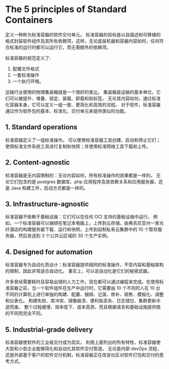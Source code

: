 # <a name="the5PrinciplesOfStandardContainers" />The 5 principles of Standard Containers

定义一种称为标准容器的软件交付单元。
标准容器的目标是以自描述和可移植的格式封装软件组件及其所有依赖项，这样，无论底层机器和容器内容如何，任何符合标准的运行时都可以运行它，而无需额外的依赖项。

标准容器的规范定义了:

1. 配置文件格式
2. 一套标准操作
3. 一个执行环境。

运输行业使用的物理集装箱就是一个很好的类比。
集装箱是运输的基本单位，它们可以被提升、堆叠、锁定、装载、卸载和贴标签。
无论其内容如何，​​通过标准化容器本身，它可以定义一组一致、更简化和高效的流程。
对于软件，标准容器通过作为软件包的基本、标准化、交付单元来提供类似的功能。


## <a name="standardOperations" />1. Standard operations

标准容器定义了一组标准操作。
可以使用标准容器工具创建、启动和停止它们；使用标准文件系统工具进行复制和快照；并使用标准网络工具下载和上传。


## <a name="contentAgnostic" />2. Content-agnostic

标准容器是无内容限制的：无论内容如何，所有标准操作的效果都是一样的。
无论它们包含的是 postgres 数据库、php 应用程序及其依赖关系和应用服务器，还是 Java 构建工件，启动方式都是一样的。


## <a name="infrastructureAgnostic" />3. Infrastructure-agnostic

标准容器不依赖于基础设施：它们可以在任何 OCI 支持的基础设施中运行。
例如，一个标准容器可以捆绑在笔记本电脑上，上传到云存储，由弗吉尼亚州一家光纤酒店的构建服务器下载、运行和快照，上传到自制私有云集群中的 10 个暂存服务器，然后发送到 3 个公共云区域的 30 个生产实例。


## <a name="designedForAutomation" />4. Designed for automation

标准容器专为自动化而设计：标准容器提供相同的标准操作，不受内容和基础架构的限制，因此非常适合自动化。
事实上，可以说自动化是它们的秘密武器。

许多曾经需要耗时且容易出错的人力工作，现在都可以通过编程来完成。在使用标准容器之前，当一个软件组件在生产中运行时，它需要由 10 个不同的人在 10 台不同的计算机上进行单独的构建、配置、捆绑、记录、修补、销售、模板化、调整和仪表化。
构建失败、库冲突、镜像崩溃、便利贴丢失、日志错位、集群更新半途而废。
整个过程缓慢、效率低下、成本高昂，而且根据语言和基础设施提供商的不同而完全不同。


## <a name="industrialGradeDelivery" />5. Industrial-grade delivery

标准容器使软件的工业级交付成为现实。
利用上面列出的所有特性，标准容器使大型和小型企业能够简化和自动化其软件交付管道。
无论是内部 devOps 流程，还是外部基于客户的软件交付机制，标准容器正在改变社区对软件打包和交付的思考方式。
